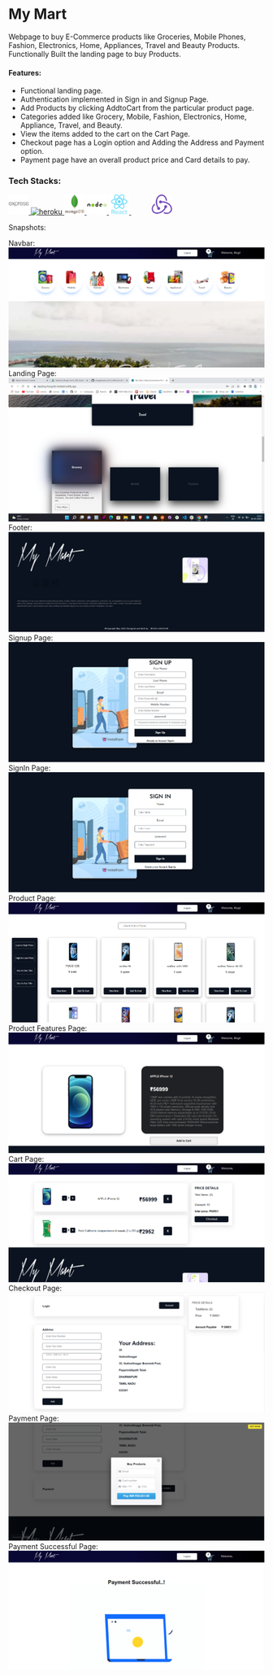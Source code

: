 <h1>My Mart</h1>
<p>Webpage to buy E-Commerce products like Groceries, Mobile Phones, Fashion, Electronics, Home, Appliances, Travel and Beauty Products. Functionally Built the landing page to buy Products.</p>
<h4>Features:</h4>
<ul>
  <li>Functional landing page.</li>
  <li>Authentication implemented in Sign in and Signup Page.</li>
  <li>Add Products by clicking AddtoCart from the particular product page.</li>
  <li>Categories added like Grocery, Mobile, Fashion, Electronics, Home, Appliance, Travel, and Beauty.</li>
  <li>View the items added to the cart on the Cart Page.</li>
  <li>Checkout page has a Login option and Adding the Address and Payment option.</li>
  <li>Payment page have an overall product price and Card details to pay.</li>
</ul>

<h3 align="left">Tech Stacks:</h3>
<p align="left">

<a href="https://expressjs.com" target="_blank" rel="noreferrer"> <img src="https://raw.githubusercontent.com/devicons/devicon/master/icons/express/express-original-wordmark.svg" alt="express" width="40" height="40"/> </a> <a href="https://heroku.com" target="_blank" rel="noreferrer"> <img src="https://www.vectorlogo.zone/logos/heroku/heroku-icon.svg" alt="heroku" width="40" height="40"/> </a> <a href="https://www.mongodb.com/" target="_blank" rel="noreferrer"> <img src="https://raw.githubusercontent.com/devicons/devicon/master/icons/mongodb/mongodb-original-wordmark.svg" alt="mongodb" width="40" height="40"/> </a> <a href="https://nodejs.org" target="_blank" rel="noreferrer"> <img src="https://raw.githubusercontent.com/devicons/devicon/master/icons/nodejs/nodejs-original-wordmark.svg" alt="nodejs" width="40" height="40"/> </a> <a href="https://reactjs.org/" target="_blank" rel="noreferrer"> <img src="https://raw.githubusercontent.com/devicons/devicon/master/icons/react/react-original-wordmark.svg" alt="react" width="40" height="40"/> </a>
<a href="https://redux.js.org" target="_blank" rel="noreferrer"> <img style="margin-left:40px" src="https://raw.githubusercontent.com/devicons/devicon/master/icons/redux/redux-original.svg" alt="redux" width="40" height="40"/> </a> 
</p>
 

  Snapshots:
  
Navbar:
![](/MartImages/mart1.png)
Landing Page:
![](/MartImages/mart2.png)
 Footer:
 ![](/MartImages/mart3.png)
  Signup Page:
  ![](/MartImages/mart4.png)
   SignIn Page:
   ![](/MartImages/mart5.png)
    Product Page:
    ![](/MartImages/mart6.png)
     Product Features Page:
     ![](/MartImages/mart7.png)
      Cart Page:
      ![](/MartImages/mart8.png)
       Checkout Page:
       ![](/MartImages/mart9.png)
        Payment Page:
        ![](/MartImages/mart10.png)
         Payment Successful Page:
         ![](/MartImages/mart11.png)
